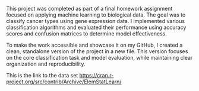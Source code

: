 This project was completed as part of a final homework assignment focused on applying machine learning to biological data. The goal was to classify cancer types using gene expression data. I implemented various classification algorithms and evaluated their performance using accuracy scores and confusion matrices to determine model effectiveness.

To make the work accessible and showcase it on my GitHub, I created a clean, standalone version of the project in a new file. This version focuses on the core classification task and model evaluation, while maintaining clear organization and reproducibility.

This is the link to the data set https://cran.r-project.org/src/contrib/Archive/ElemStatLearn/
